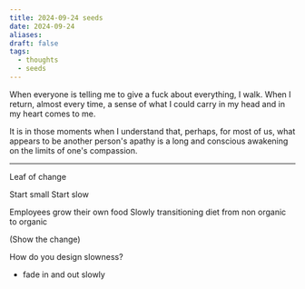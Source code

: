 ```yaml
---
title: 2024-09-24 seeds
date: 2024-09-24
aliases: 
draft: false
tags:
  - thoughts
  - seeds
---
```

When everyone is telling me to give a fuck about everything, I walk. When I return, almost every time, a sense of what I could carry in my head and in my heart comes to me.

It is in those moments when I understand that, perhaps, for most of us, what appears to be another person's apathy is a long and conscious awakening on the limits of one's compassion.

***

Leaf of change

Start small
Start slow

Employees grow their own food
Slowly transitioning diet from non organic to organic

(Show the change)

How do you design slowness?
- fade in and out slowly